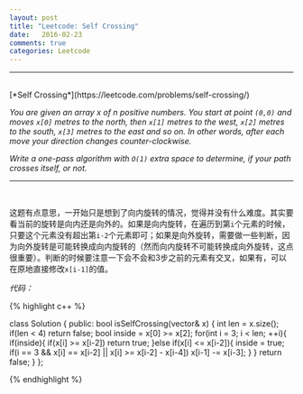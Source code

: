 ```yaml
---
layout: post
title: "Leetcode: Self Crossing"
date:   2016-02-23
comments: true
categories: Leetcode
---
```


***
<br />
[*Self Crossing*](https://leetcode.com/problems/self-crossing/)

*You are given an array x of n positive numbers. You start at point `(0,0)` and moves `x[0]` metres to the north, then `x[1]` metres to the west, `x[2]` metres to the south, `x[3]` metres to the east and so on. In other words, after each move your direction changes counter-clockwise.*

*Write a one-pass algorithm with `O(1)` extra space to determine, if your path crosses itself, or not.*

***
<br />

这题有点意思，一开始只是想到了向内旋转的情况，觉得并没有什么难度。其实要看当前的旋转是向内还是向外的。如果是向内旋转，在遍历到第`i`个元素的时候，只要这个元素没有超出第`i-2`个元素即可；如果是向外旋转，需要做一些判断，因为向外旋转是可能转换成向内旋转的（然而向内旋转不可能转换成向外旋转，这点很重要）。判断的时候要注意一下会不会和3步之前的元素有交叉，如果有，可以在原地直接修改`x[i-1]`的值。

*代码：*

{% highlight c++ %}

class Solution {
public:
    bool isSelfCrossing(vector<int>& x) {
        int len = x.size();
        if(len < 4) return false;
        bool inside = x[0] >= x[2];
        for(int i = 3; i < len; ++i){
            if(inside){
                if(x[i] >= x[i-2]) return true;
            }else if(x[i] <= x[i-2]){
                inside = true;
                if(i == 3 && x[i] == x[i-2] || x[i] >= x[i-2] - x[i-4]) x[i-1] -= x[i-3];
            }
        }
        return false;
    }
};

{% endhighlight %}